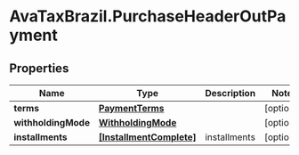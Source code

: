 # AvaTaxBrazil.PurchaseHeaderOutPayment

## Properties
Name | Type | Description | Notes
------------ | ------------- | ------------- | -------------
**terms** | [**PaymentTerms**](PaymentTerms.md) |  | [optional] 
**withholdingMode** | [**WithholdingMode**](WithholdingMode.md) |  | [optional] 
**installments** | [**[InstallmentComplete]**](InstallmentComplete.md) | installments | [optional] 


